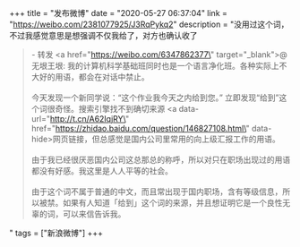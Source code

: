+++
title = "发布微博"
date = "2020-05-27 06:37:04"
link = "https://weibo.com/2381077925/J3RqPykq2"
description = "没用过这个词，不过我感觉意思是想强调不仅我给了，对方也确认收了<br><blockquote> - 转发 <a href=\"https://weibo.com/6347862377\" target=\"_blank\">@无垠王垠</a>: 我的计算机科学基础班同时也是一个语言净化班。各种实际上不大好的用语，都会在对话中禁止。<br><br>今天发现一个新同学说：“这个作业我今天之内给到您。” 立即发现“给到”这个词很奇怪。搜索引擎找不到确切来源 <a data-url=\"http://t.cn/A62IqjRY\" href=\"https://zhidao.baidu.com/question/146827108.html\" data-hide>网页链接</a>，但总感觉是国内公司里常用的向上级汇报工作的用语。<br><br>由于我已经很厌恶国内公司这总那总的称呼，所以对只在职场出现过的用语都没有好感。我这里是人人平等的社会。<br><br>由于这个词不属于普通的中文，而且常出现于国内职场，含有等级信息，所以被禁。如果有人知道「给到」这个词的来源，并且想证明它是一个良性无辜的词，可以来信告诉我。</blockquote>"
tags = ["新浪微博"]
+++
